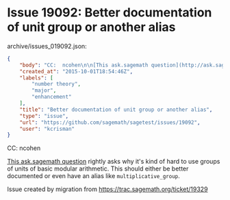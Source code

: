 # Issue 19092: Better documentation of unit group or another alias

archive/issues_019092.json:
```json
{
    "body": "CC:  ncohen\n\n[This ask.sagemath question](http://ask.sagemath.org/question/29639/) rightly asks why it's kind of hard to use groups of units of basic modular arithmetic.  This should either be better documented or even have an alias like `multiplicative_group`.\n\nIssue created by migration from https://trac.sagemath.org/ticket/19329\n\n",
    "created_at": "2015-10-01T18:54:46Z",
    "labels": [
        "number theory",
        "major",
        "enhancement"
    ],
    "title": "Better documentation of unit group or another alias",
    "type": "issue",
    "url": "https://github.com/sagemath/sagetest/issues/19092",
    "user": "kcrisman"
}
```
CC:  ncohen

[This ask.sagemath question](http://ask.sagemath.org/question/29639/) rightly asks why it's kind of hard to use groups of units of basic modular arithmetic.  This should either be better documented or even have an alias like `multiplicative_group`.

Issue created by migration from https://trac.sagemath.org/ticket/19329


